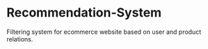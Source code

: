 # Recommendation-System
Filtering system for ecommerce website based on user and product relations.

